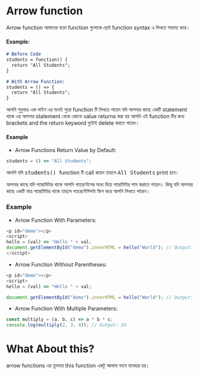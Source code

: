 # Arrow function

Arrow function আমাদের বড়ো function গুলোকে ছোট function syntax এ লিখতে সাহায্য করে। 

#### Example: 
```md
# Before Code
students = function() {
  return "All Students";
}

# With Arrow Function:
students = () => {
  return "All Students";
}
```
আপনি শুধুমাত্র এক লাইন এর মধেই পুরো function টি লিখতে পারেন যদি আপনার কাছে একটি statement থাকে এর আপনার statement থেকে কোনো value returns করা হয় আপনি এই function টির জন্য brackets and the return keyword দুটোই delete করতে পারেন। 
#### Example
- Arrow Functions Return Value by Default:
```jsx
students = () => "All Students";
```
আপনি যদি <kbd>students() </kbd> function টি call করেন তাহলে <kbd>All Students</kbd> print হবে। 

আপনার কাছে যদি প্যারামিটার থাকে আপনি প্যারেন্টেসের মধ্যে দিয়ে প্যারামিটার পাস করাতে পারেন। কিন্তু যদি আপনার কাছে একটি মাত্র প্যারামিটার থাকে তাহলে প্যারেন্টেসিসটা স্কিপ করে আপনি লিখতে পারেন। 

### Example 
- Arrow Function With Parameters:
```js
<p id="demo"></p>
<script>
hello = (val) => "Hello " + val;
document.getElementById("demo").innerHTML = hello("World"); // Output: Hello World
</script>
```
- Arrow Function Without Parentheses:
```js
<p id="demo"></p>
<script>
hello = (val) => "Hello " + val;

document.getElementById("demo").innerHTML = hello("World"); // Output: Hello World
```
- Arrow Function With Multiple Parameters:
```js
const multiply = (a, b, c) => a * b * c;
console.log(multiply(2, 3, 4)); // Output: 24
```

# What About this?
arrow functions এর তুলনায় this function একটু আলাদা ভাবে ব্যাবহার হয়। 

